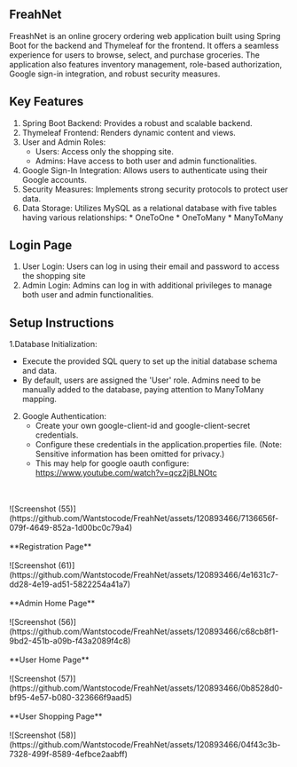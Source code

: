 ## FreahNet
FreashNet is an online grocery ordering web application built using Spring Boot for the backend and Thymeleaf for the frontend. It offers a seamless experience for users to browse, select, and purchase groceries. The application also features inventory management, role-based authorization, Google sign-in integration, and robust security measures.
<br>
## Key Features

1. Spring Boot Backend: Provides a robust and scalable backend.
2. Thymeleaf Frontend: Renders dynamic content and views.
3. User and Admin Roles:
      * Users: Access only the shopping site.
      * Admins: Have access to both user and admin functionalities.
4. Google Sign-In Integration: Allows users to authenticate using their Google accounts.
5. Security Measures: Implements strong security protocols to protect user data.
6. Data Storage: Utilizes MySQL as a relational database with five tables having various relationships:
           * OneToOne
           * OneToMany
           * ManyToMany
## Login Page

1. User Login: Users can log in using their email and password to access the shopping site
2. Admin Login: Admins can log in with additional privileges to manage both user and admin functionalities.

## Setup Instructions

1.Database Initialization:

* Execute the provided SQL query to set up the initial database schema and data.
* By default, users are assigned the 'User' role. Admins need to be manually added to the database, paying attention to ManyToMany mapping.

2. Google Authentication:
   * Create your own google-client-id and google-client-secret credentials.
   * Configure these credentials in the application.properties file. (Note: Sensitive information has been omitted for privacy.)
   * This may help for google oauth configure: https://www.youtube.com/watch?v=qcz2jBLNOtc

<br>
<br>
![Screenshot (55)](https://github.com/Wantstocode/FreahNet/assets/120893466/7136656f-079f-4649-852a-1d00bc0c79a4)
<br>
<br>
**Registration Page**
<br>
<br>
![Screenshot (61)](https://github.com/Wantstocode/FreahNet/assets/120893466/4e1631c7-dd28-4e19-ad51-5822254a41a7)
<br>
<br>
**Admin Home Page**
<br>
<br>
![Screenshot (56)](https://github.com/Wantstocode/FreahNet/assets/120893466/c68cb8f1-9bd2-451b-a09b-f43a2089f4c8)
<br>
<br>
**User Home Page**
<br>
<br>
![Screenshot (57)](https://github.com/Wantstocode/FreahNet/assets/120893466/0b8528d0-bf95-4e57-b080-323666f9aad5)
<br>
<br>
**User Shopping Page**
<br>
<br>
![Screenshot (58)](https://github.com/Wantstocode/FreahNet/assets/120893466/04f43c3b-7328-499f-8589-4efbce2aabff)



